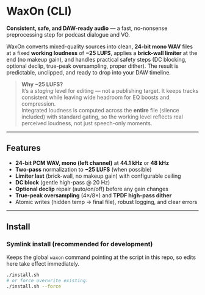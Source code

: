 # WaxOn (CLI)
**Consistent, safe, and DAW-ready audio** — a fast, no-nonsense preprocessing step for podcast dialogue and VO.

WaxOn converts mixed-quality sources into clean, **24-bit mono WAV** files at a fixed **working loudness** of **−25 LUFS**, applies a **brick-wall limiter** at the end (no makeup gain), and handles practical safety steps (DC blocking, optional declip, true-peak oversampling, proper dither). The result is predictable, unclipped, and ready to drop into your DAW timeline.

> **Why −25 LUFS?**  
> It’s a *staging* level for editing — not a publishing target. It keeps tracks consistent while leaving wide headroom for EQ boosts and compression.  
> Integrated loudness is computed across the **entire** file (silence included) with standard gating, so the working level reflects real perceived loudness, not just speech-only moments.

---

## Features
- **24-bit PCM WAV, mono (left channel)** at **44.1 kHz** or **48 kHz**  
- **Two-pass** normalization to **−25 LUFS** (when possible)  
- **Limiter last** (brick-wall, no makeup gain) with configurable ceiling  
- **DC block** (gentle high-pass @ 20 Hz)  
- **Optional declip** repair (auto/on/off) before any gain changes  
- **True-peak oversampling** (4×/8×) and **TPDF high-pass dither**  
- Atomic writes (hidden temp → final file), robust logging, and clear errors

---

## Install

### Symlink install (recommended for development)
Keeps the global `waxon` command pointing at the script in this repo, so edits here take effect immediately.
```bash
./install.sh
# or force overwrite existing:
./install.sh --force
